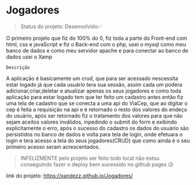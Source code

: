 # Jogadores

>Status do projeto: Desenvolvido✅

O primeiro projeto que fiz do 100% do 0, fiz toda a parte do Front-end com html, css e javaScript e fiz o Back-end com o php, usei o mysql como meu banco de dados e como meu servidor apache e para conectar ao banco de dados usei o Xamp

```
Descrição
```
A aplicação é basicamente um crud, que para ser acessado nescessita estar logado já que cada usuário tera sua sessão, assim cada um podera adicionar,criar,deletar e atualizar
apenas os seus jogadores e como toda aplicação para estar logado tem que ter feito um cadastro antes então fiz uma tela de cadastro que se conecta a uma api do ViaCep, 
que ao digitar o cep é feita a requisição na api e é retornado o resto dos valores do endeço do usuário, após ser retornado fiz o tratamento dos valores para que não sejam aceitos valores inválidos,
inpedindo o submit do form e exibindo explicitamente o erro, após o sucesso do cadastro os dados do usuário são persistidos no banco de dados e volta para tela de login, 
onde efetuara o login e tera acesso a tela do seus jogadores(CRUD) que como ainda é o seu primeiro acesso seram acrescentados.


>INFELIZMENTE pelo projeto ser feito todo local não estou conseguindo fazer o deploy bem sucessido no github pages 😥

link do projeto: https://xandezz.github.io/Jogadores/

